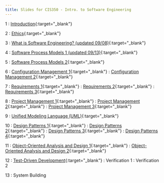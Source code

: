 ```yaml
---
title: Slides for CIS350 - Intro. to Software Engineering
---
```


1
: [Introduction](../assets/slides/CIS350-1-Introduction.pdf){:target="\_blank"}

2
: [Ethics](../assets/slides/CIS350-2-Ethics.pdf){:target="\_blank"}

3
: [What is Software Engineering? (updated 09/08)](../assets/slides/CIS350-3-What_is_SE.pdf){:target="\_blank"}

4
: [Software Process Models 1 (updated 09/13)](../assets/slides/CIS350-4-Process_Models_1.pdf){:target="\_blank"}

5
: [Software Process Models 2](../assets/slides/CIS350-5-Process_Models_2.pdf){:target="\_blank"}

6
: [Configuration Management 1](../assets/slides/CIS350-6-Configuration_Management_1.pdf){:target="\_blank"}
: [Configuration Management 2](../assets/slides/CIS350-7-Configuration_Management_2.pdf){:target="\_blank"}

7
: [Requirements 1](../assets/slides/CIS350-8-Requirements_1.pdf){:target="\_blank"}
: [Requirements 2](../assets/slides/CIS350-9-Requirements_2.pdf){:target="\_blank"}
: [Requirements 3](../assets/slides/CIS350-10-Requirements_3.pdf){:target="\_blank"}

8
: [Project Management 1](../assets/slides/CIS350-11-Project_Management_and_Planning_1.pdf){:target="\_blank"}
: [Project Management 2](../assets/slides/CIS350-12-Project_Management_and_Planning_2.pdf){:target="\_blank"}
: [Project Management 3](../assets/slides/CIS350-13-Project_Management_and_Planning_3.pdf){:target="\_blank"}

9
: [Unified Modeling Language (UML)](../assets/slides/CIS350-14-UML.pdf){:target="\_blank"}

10
: [Design Patterns 1](../assets/slides/CIS350-15-Design-Patterns-1.pdf){:target="\_blank"}
: [Design Patterns 2](../assets/slides/CIS350-16-Design-Patterns-2.pdf){:target="\_blank"}
: [Design Patterns 3](../assets/slides/CIS350-17-Design-Patterns-3.pdf){:target="\_blank"}
: [Design Patterns 4](../assets/slides/CIS350-18-Design-Patterns-4.pdf){:target="\_blank"}

11
: [Object-Oriented Analysis and Design 1](../assets/slides/CIS350-19-OOP-OOD-OOA-1.pdf){:target="\_blank"}
: [Object-Oriented Analysis and Design 2](../assets/slides/CIS350-20-OOP-OOD-OOA-2.pdf){:target="\_blank"}

12
: [Test-Driven Development](../assets/slides/CIS350-21-Test-driven-Development.pdf){:target="\_blank"}
: Verification 1
: Verification 2

13
: System Building
